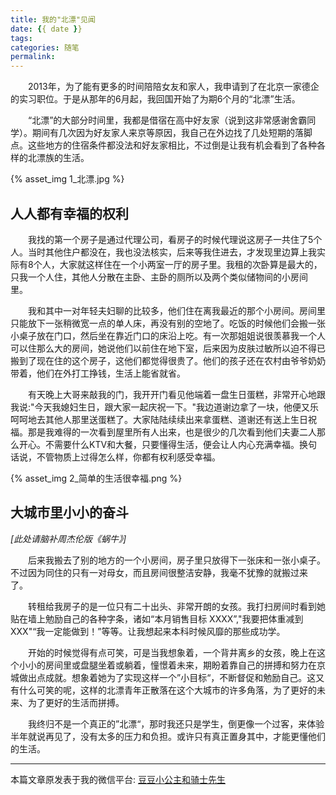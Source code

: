 ```yaml
---
title: 我的"北漂"见闻
date: {{ date }}
tags:
categories: 随笔
permalink: 
---
```


&emsp;&emsp;2013年，为了能有更多的时间陪陪女友和家人，我申请到了在北京一家德企的实习职位。于是从那年的6月起，我回国开始了为期6个月的“北漂”生活。 

&emsp;&emsp;“北漂”的大部分时间里，我都是借宿在高中好友家（说到这非常感谢舍霸同学）。期间有几次因为好友家人来京等原因，我自己在外边找了几处短期的落脚点。这些地方的住宿条件都没法和好友家相比，不过倒是让我有机会看到了各种各样的北漂族的生活。 

{% asset_img 1_北漂.jpg %}

## 人人都有幸福的权利

&emsp;&emsp;我找的第一个房子是通过代理公司，看房子的时候代理说这房子一共住了5个人。当时其他住户都没在，我也没法核实，后来等我住进去，才发现里边算上我实际有8个人，大家就这样住在一个小两室一厅的房子里。我租的次卧算是最大的，只我一个人住，其他人分散在主卧、主卧的厕所以及两个类似储物间的小房间里。 

&emsp;&emsp;我和其中一对年轻夫妇聊的比较多，他们住在离我最近的那个小房间。房间里只能放下一张稍微宽一点的单人床，再没有别的空地了。吃饭的时候他们会搬一张小桌子放在门口，然后坐在靠近门口的床沿上吃。有一次那姐姐说很羡慕我一个人可以住那么大的房间，她说他们以前住在地下室，后来因为皮肤过敏所以迫不得已搬到了现在住的这个房子，这他们都觉得很贵了。他们的孩子还在农村由爷爷奶奶带着，他们在外打工挣钱，生活上能省就省。 

&emsp;&emsp;有天晚上大哥来敲我的门，我开开门看见他端着一盘生日蛋糕，非常开心地跟我说:"今天我媳妇生日，跟大家一起庆祝一下。"我边道谢边拿了一块，他便又乐呵呵地去其他人那里送蛋糕了。大家陆陆续续出来拿蛋糕、道谢还有送上生日祝福。那是我难得的一次看到屋里所有人出来，也是很少的几次看到他们夫妻二人那么开心。不需要什么KTV和大餐，只要懂得生活，便会让人内心充满幸福。换句话说，不管物质上过得怎么样，你都有权利感受幸福。 

{% asset_img 2_简单的生活很幸福.png %}

## 大城市里小小的奋斗 

*[此处请脑补周杰伦版《蜗牛》]*

&emsp;&emsp;后来我搬去了别的地方的一个小房间，房子里只放得下一张床和一张小桌子。不过因为同住的只有一对母女，而且房间很整洁安静，我毫不犹豫的就搬过来了。 

&emsp;&emsp;转租给我房子的是一位只有二十出头、非常开朗的女孩。我打扫房间时看到她贴在墙上勉励自己的各种字条，诸如“本月销售目标 XXXX”,"我要把体重减到XXX"“我一定能做到！”等等。让我想起来本科时候风靡的那些成功学。

&emsp;&emsp;开始的时候觉得有点可笑，可是当我想象着，一个背井离乡的女孩，晚上在这个小小的房间里或盘腿坐着或躺着，憧憬着未来，期盼着靠自己的拼搏和努力在京城做出点成就。想象着她为了实现这样一个”小目标“，不断督促和勉励自己。这又有什么可笑的呢，这样的北漂青年正散落在这个大城市的许多角落，为了更好的未来、为了更好的生活而拼搏。 

&emsp;&emsp;我终归不是一个真正的”北漂“，那时我还只是学生，倒更像一个过客，来体验半年就说再见了，没有太多的压力和负担。或许只有真正置身其中，才能更懂他们的生活。

* * *
本篇文章原发表于我的微信平台: [豆豆小公主和骑士先生](https://mp.weixin.qq.com/s/I92be3jsboIbWVVkdWVeRA)

